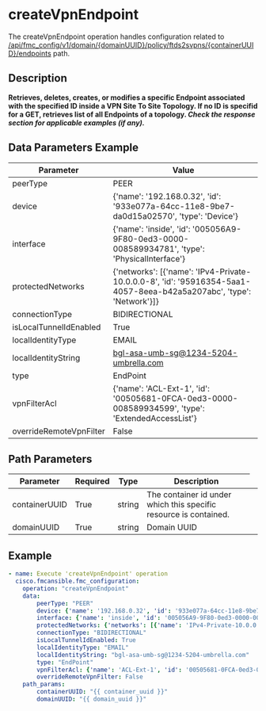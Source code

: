 # createVpnEndpoint

The createVpnEndpoint operation handles configuration related to [/api/fmc_config/v1/domain/{domainUUID}/policy/ftds2svpns/{containerUUID}/endpoints](/paths//api/fmc_config/v1/domain/{domain_uuid}/policy/ftds2svpns/{container_uuid}/endpoints.md) path.&nbsp;
## Description
**Retrieves, deletes, creates, or modifies a specific Endpoint associated with the specified ID inside a VPN Site To Site Topology. If no ID is specifid for a GET, retrieves list of all Endpoints of a topology. _Check the response section for applicable examples (if any)._**

## Data Parameters Example
| Parameter | Value |
| --------- | -------- |
| peerType | PEER |
| device | {'name': '192.168.0.32', 'id': '933e077a-64cc-11e8-9be7-da0d15a02570', 'type': 'Device'} |
| interface | {'name': 'inside', 'id': '005056A9-9F80-0ed3-0000-008589934781', 'type': 'PhysicalInterface'} |
| protectedNetworks | {'networks': [{'name': 'IPv4-Private-10.0.0.0-8', 'id': '95916354-5aa1-4057-8eea-b42a5a207abc', 'type': 'Network'}]} |
| connectionType | BIDIRECTIONAL |
| isLocalTunnelIdEnabled | True |
| localIdentityType | EMAIL |
| localIdentityString | bgl-asa-umb-sg@1234-5204-umbrella.com |
| type | EndPoint |
| vpnFilterAcl | {'name': 'ACL-Ext-1', 'id': '00505681-0FCA-0ed3-0000-008589934599', 'type': 'ExtendedAccessList'} |
| overrideRemoteVpnFilter | False |

## Path Parameters
| Parameter | Required | Type | Description |
| --------- | -------- | ---- | ----------- |
| containerUUID | True | string <td colspan=3> The container id under which this specific resource is contained. |
| domainUUID | True | string <td colspan=3> Domain UUID |

## Example
```yaml
- name: Execute 'createVpnEndpoint' operation
  cisco.fmcansible.fmc_configuration:
    operation: "createVpnEndpoint"
    data:
        peerType: "PEER"
        device: {'name': '192.168.0.32', 'id': '933e077a-64cc-11e8-9be7-da0d15a02570', 'type': 'Device'}
        interface: {'name': 'inside', 'id': '005056A9-9F80-0ed3-0000-008589934781', 'type': 'PhysicalInterface'}
        protectedNetworks: {'networks': [{'name': 'IPv4-Private-10.0.0.0-8', 'id': '95916354-5aa1-4057-8eea-b42a5a207abc', 'type': 'Network'}]}
        connectionType: "BIDIRECTIONAL"
        isLocalTunnelIdEnabled: True
        localIdentityType: "EMAIL"
        localIdentityString: "bgl-asa-umb-sg@1234-5204-umbrella.com"
        type: "EndPoint"
        vpnFilterAcl: {'name': 'ACL-Ext-1', 'id': '00505681-0FCA-0ed3-0000-008589934599', 'type': 'ExtendedAccessList'}
        overrideRemoteVpnFilter: False
    path_params:
        containerUUID: "{{ container_uuid }}"
        domainUUID: "{{ domain_uuid }}"

```